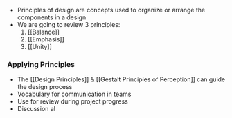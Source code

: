 - Principles of design are concepts used to organize or arrange the components in a design
- We are going to review 3 principles:
	1. [[Balance]]
	2. [[Emphasis]]
	3. [[Unity]]

### Applying Principles
- The [[Design Principles]] & [[Gestalt Principles of Perception]] can guide the design process
- Vocabulary for communication in teams
- Use for review during project progress
- Discussion al